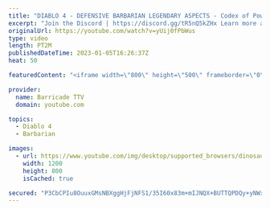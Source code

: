 ```yaml
---
title: "DIABLO 4 - DEFENSIVE BARBARIAN LEGENDARY ASPECTS - Codex of Power Legendary Aspects"
excerpt: "Join the Discord | https://discord.gg/tR5nQ5kZHx Learn more about the specific Defensive Legendary Aspects you can apply to ..."
originalUrl: https://youtube.com/watch?v=yUij0fPbWus
type: video
length: PT2M
publishedDateTime: 2023-01-05T16:26:37Z
heat: 50

featuredContent: "<iframe width=\"800\" height=\"500\" frameborder=\"0\" src=\"https://www.youtube.com/embed/yUij0fPbWus\" allow=\"accelerometer; autoplay; encrypted-media; gyroscope; picture-in-picture\" allowfullscreen></iframe>"

provider:
  name: Barricade TTV
  domain: youtube.com

topics:
  - Diablo 4
  - Barbarian

images:
  - url: https://www.youtube.com/img/desktop/supported_browsers/dinosaur.png
    width: 1200
    height: 800
    isCached: true

secured: "P3CbCPIu8OuuxGMsNBXggHjFjNFS1/35I60x83m+mIJNQX+BUTTQPDQy+yNWxaG/0UTqU/a3/sYlpVtMNNG+Moj7HEnCLpgOBWPXGyH/8wPexCSkNWWV22IvVtahyeXHhuheRsXolzlZO6/ClDJXz7VLQj6zZd6a7EPAuecKchDItEub/uaQlhIpuCobZU8TdSzZ/YElhnu7TpPW9I7OYU5apJL3PIMUZEWotEsby54HWpIqcybe4qkrso1zMwxU83j+VrAfjQumAN3/MvmXpZ3a1c0/HbyiB7XSZ5ru+2SM9U4hAnC0S0Bl0JzBJakbVpjol246YD+oJGfukFX/TXK8fqcs3rFNPtWYflwTrOAXRZkHRuoLb6jW9rGnbSUVKxHXaRc9T+FBPj+kSJGln+e/7W1aAluydgSB4ngIVHw=;EuL9dGRBceWg1DydEVAjaA=="
---
```


